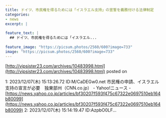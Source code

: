 ```yaml
---
title: ドイツ、市民権を得るためには「イスラエル支持」の宣誓を義務付ける法律制定
categories:
- news
excerpt: |
  
feature_text: |
  ## ドイツ、市民権を得るためには「イスラエル...
  
feature_image: "https://picsum.photos/2560/600?image=733"
image: "https://picsum.photos/2560/600?image=733"
---
```


[http://vipsister23.com/archives/10483998.html](http://vipsister23.com/archives/10483998.html)
posted on 

<!--more-->

1: 2023/12/07(木) 15:13:26.72 ID:M/CaDEGw0.net 市民権の申請、イスラエル支持の宣言が必要　独東部州（CNN.co.jp） - Yahoo!ニュース - [https://news.yahoo.co.jp/articles/bf30207f593f475c67322e0697510eb164b80099](https://news.yahoo.co.jp/articles/bf30207f593f475c67322e0697510eb164b80099) 2: 2023/12/07(木) 15:14:19.47 ID:AzpbO0LF...
